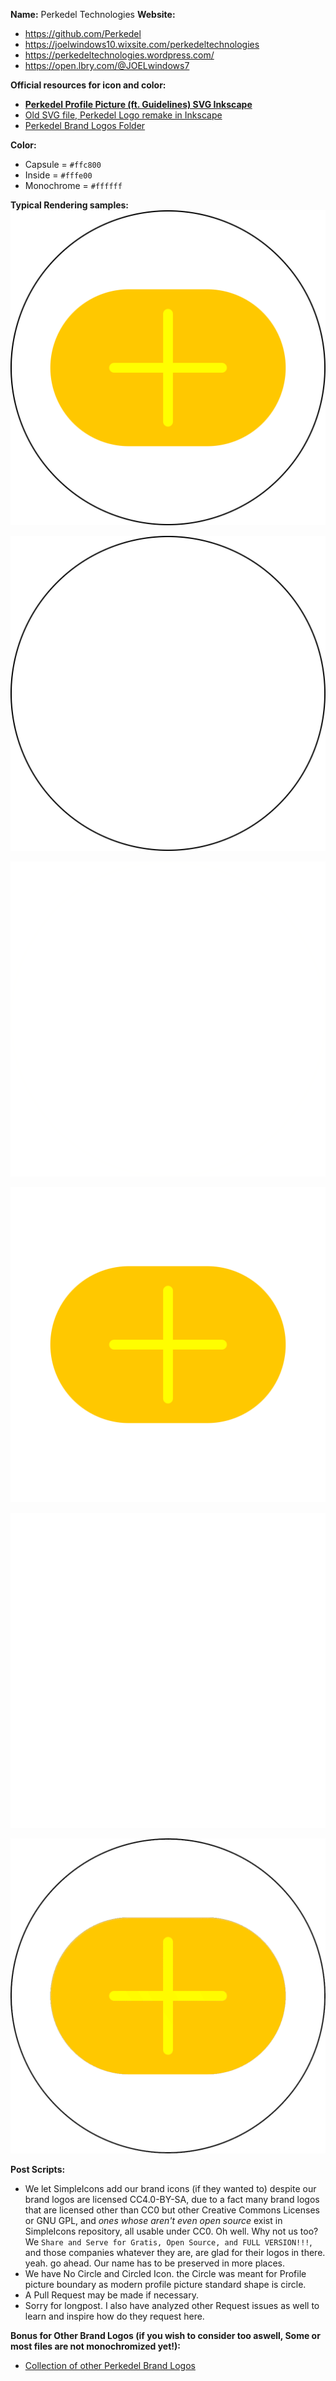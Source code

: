 <!-- Before opening a new issue search for duplicate or closed issues -->


<!-- When requesting a new icon we need information such as: -->
**Name:** Perkedel Technologies
**Website:** 
- https://github.com/Perkedel 
- https://joelwindows10.wixsite.com/perkedeltechnologies
- https://perkedeltechnologies.wordpress.com/
- https://open.lbry.com/@JOELwindows7

**Official resources for icon and color:**
  <!-- for example media kits, brand guidelines, SVG files, ...) -->
- [**Perkedel Profile Picture (ft. Guidelines) SVG Inkscape**](https://github.com/Perkedel/HexagonEngine/blob/master/Inkscape/Logo%20Setup/Perkedel%20Profile%202048x2048.svg )
- [Old SVG file, Perkedel Logo remake in Inkscape](https://github.com/Perkedel/HexagonEngine/blob/master/Inkscape/Logo%20Setup/JOELwindows7_Perkedel_Logo_make_again.svg )
- [Perkedel Brand Logos Folder](https://github.com/Perkedel/HexagonEngine/tree/master/Inkscape/Logo%20Setup )

**Color:**
- Capsule = `#ffc800`
- Inside = `#fffe00`
- Monochrome = `#ffffff`

**Typical Rendering samples:**
![Perkedel Profile 2048x2048](https://github.com/Perkedel/HexagonEngine/raw/master/Inkscape/Logo%20Setup/Perkedel%20Profile%202048x2048.png )

![Perkedel Monochrome](https://raw.githubusercontent.com/Perkedel/HexagonEngine/master/Inkscape/Logo%20Setup/Perkedel%20Profile%20Monochrome%202048x2048.png )

![Perkedel Monochrome white all](https://raw.githubusercontent.com/Perkedel/HexagonEngine/master/Inkscape/Logo%20Setup/Perkedel%20Profile%20Monochrome%20White%20Circle%202048x2048.png )

![Perkedel No Circle](https://raw.githubusercontent.com/Perkedel/HexagonEngine/master/Inkscape/Logo%20Setup/Perkedel%20Profile%20No%20Circle%202048x2048.png )

![Perkedel Monochrome No circle](https://raw.githubusercontent.com/Perkedel/HexagonEngine/master/Inkscape/Logo%20Setup/Perkedel%20Profile%20Monochrome%20No%20Circle%202048x2048.png ) 

![Perkedel is Spinning](https://raw.githubusercontent.com/Perkedel/HexagonEngine/master/Synfig/Export%20Synfig/Perkedel_Profile_woosie_smaller.gif )

**Post Scripts:** 
- We let SimpleIcons add our brand icons (if they wanted to) despite our brand logos are licensed CC4.0-BY-SA, due to a fact many brand logos that are licensed other than CC0 but other Creative Commons Licenses or GNU GPL, and *ones whose aren't even open source* exist in SimpleIcons repository, all usable under CC0. Oh well. Why not us too? We `Share and Serve for Gratis, Open Source, and FULL VERSION!!!`, and those companies whatever they are, are glad for their logos in there. yeah. go ahead. Our name has to be preserved in more places.
- We have No Circle and Circled Icon. the Circle was meant for Profile picture boundary as modern profile picture standard shape is circle.
- A Pull Request may be made if necessary.
- Sorry for longpost. I also have analyzed other Request issues as well to learn and inspire how do they request here.

**Bonus for Other Brand Logos (if you wish to consider too aswell, Some or most files are not monochromized yet!):**
- [Collection of other Perkedel Brand Logos](https://github.com/Perkedel/HexagonEngine/blob/master/Inkscape/Logo%20Setup/JOELwindows7_LogoSet.svg )

<!--
We won't add non-brand icons or anything related to illegal services.
If in doubt open an issue and we'll have a look.
-->
